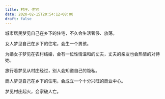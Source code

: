 ```yaml
---
title: 村庄、住宅
date: 2020-02-15T20:54:12+08:00
draft: false
---
```


城市居民梦见自己在乡下的住宅，不久会生活奢侈、放荡。<br>


女人梦见自己在乡下的住宅，会生一个男孩。<br>


为婚女子梦见在农村结婚，会有一位性情温和的丈夫，丈夫的亲友也会热情的对待她。<br>


旅行着梦见从村庄经过，别人会知道自己的隐私。<br>


商人梦见自己在乡下的住宅，会成立一个十分兴旺的商业中心。<br>


梦见村庄起火，会家破人亡。<br>
